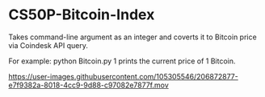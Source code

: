 # CS50P-Bitcoin-Index
Takes command-line argument as an integer and coverts it to Bitcoin price via Coindesk API query. 

For example: python Bitcoin.py 1 prints the current price of 1 Bitcoin.

https://user-images.githubusercontent.com/105305546/206872877-e7f9382a-8018-4cc9-9d88-c97082e7877f.mov

